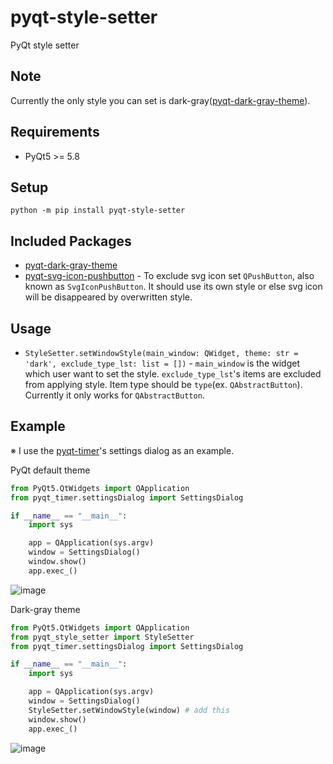 # pyqt-style-setter
PyQt style setter

## Note
Currently the only style you can set is dark-gray(<a href="https://github.com/yjg30737/pyqt-dark-gray-theme.git">pyqt-dark-gray-theme</a>).

## Requirements
* PyQt5 >= 5.8

## Setup
`python -m pip install pyqt-style-setter`

## Included Packages
* <a href="https://github.com/yjg30737/pyqt-dark-gray-theme.git">pyqt-dark-gray-theme</a>
* <a href="https://github.com/yjg30737/pyqt-svg-icon-pushbutton.git">pyqt-svg-icon-pushbutton</a> - To exclude svg icon set `QPushButton`, also known as `SvgIconPushButton`. It should use its own style or else svg icon will be disappeared by overwritten style. 

## Usage
* `StyleSetter.setWindowStyle(main_window: QWidget, theme: str = 'dark', exclude_type_lst: list = [])` - `main_window` is the widget which user want to set the style. `exclude_type_lst`'s items are excluded from applying style. Item type should be `type`(ex. `QAbstractButton`). Currently it only works for `QAbstractButton`.

## Example
※ I use the <a href="https://github.com/yjg30737/pyqt-timer.git">pyqt-timer</a>'s settings dialog as an example. 

PyQt default theme

```python
from PyQt5.QtWidgets import QApplication
from pyqt_timer.settingsDialog import SettingsDialog

if __name__ == "__main__":
    import sys

    app = QApplication(sys.argv)
    window = SettingsDialog()
    window.show()
    app.exec_()
```

![image](https://user-images.githubusercontent.com/55078043/167977357-9398f798-0088-47c5-af80-159c6fb1831b.png)

Dark-gray theme

```python
from PyQt5.QtWidgets import QApplication
from pyqt_style_setter import StyleSetter
from pyqt_timer.settingsDialog import SettingsDialog

if __name__ == "__main__":
    import sys

    app = QApplication(sys.argv)
    window = SettingsDialog()
    StyleSetter.setWindowStyle(window) # add this
    window.show()
    app.exec_()
```

![image](https://user-images.githubusercontent.com/55078043/167977474-81411648-de15-45e9-91cd-8f83ea3e863d.png)
